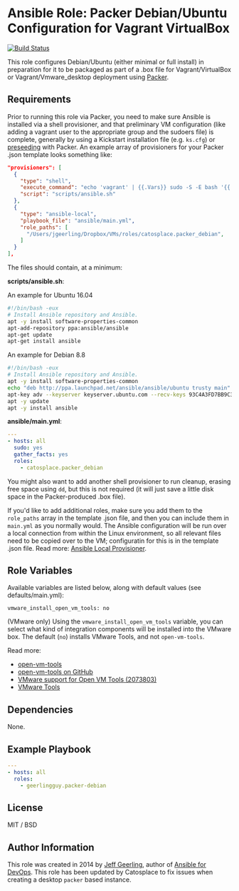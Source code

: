 # Ansible Role: Packer Debian/Ubuntu Configuration for Vagrant VirtualBox

[![Build Status](https://travis-ci.org/catosplace/ansible-role-packer-debian.svg?branch=master)](https://travis-ci.org/catosplace/ansible-role-packer-debian)

This role configures Debian/Ubuntu (either minimal or full install) in preparation for it to be packaged as part of a .box file for Vagrant/VirtualBox or Vagrant/Vmware_desktop deployment using [Packer](http://www.packer.io/).

## Requirements

Prior to running this role via Packer, you need to make sure Ansible is installed via a shell provisioner, and that preliminary VM configuration (like adding a vagrant user to the appropriate group and the sudoers file) is complete, generally by using a Kickstart installation file (e.g. `ks.cfg`) or [preseeding](https://help.ubuntu.com/lts/installation-guide/s390x/apbs02.html) with Packer. An example array of provisioners for your Packer .json template looks something like:

```json
"provisioners": [
  {
    "type": "shell",
    "execute_command": "echo 'vagrant' | {{.Vars}} sudo -S -E bash '{{.Path}}'",
    "script": "scripts/ansible.sh"
  },
  {
    "type": "ansible-local",
    "playbook_file": "ansible/main.yml",
    "role_paths": [
      "/Users/jgeerling/Dropbox/VMs/roles/catosplace.packer_debian",
    ]
  }
],
```

The files should contain, at a minimum:

**scripts/ansible.sh**:

An example for Ubuntu 16.04

```bash
#!/bin/bash -eux
# Install Ansible repository and Ansible.
apt -y install software-properties-common
apt-add-repository ppa:ansible/ansible
apt-get update
apt-get install ansible
```

An example for Debian 8.8

```bash
#!/bin/bash -eux
# Install Ansible repository and Ansible.
apt -y install software-properties-common
echo "deb http://ppa.launchpad.net/ansible/ansible/ubuntu trusty main" | tee -a /etc/apt/sources.list
apt-key adv --keyserver keyserver.ubuntu.com --recv-keys 93C4A3FD7BB9C367
apt -y update
apt -y install ansible
```

**ansible/main.yml**:

```yaml
---
- hosts: all
  sudo: yes
  gather_facts: yes
  roles:
    - catosplace.packer_debian
```

You might also want to add another shell provisioner to run cleanup, erasing free space using `dd`, but this is not required (it will just save a little disk space in the Packer-produced .box file).

If you'd like to add additional roles, make sure you add them to the `role_paths` array in the template .json file, and then you can include them in `main.yml` as you normally would. The Ansible configuration will be run over a local connection from within the Linux environment, so all relevant files need to be copied over to the VM; configuratin for this is in the template .json file. Read more: [Ansible Local Provisioner](http://www.packer.io/docs/provisioners/ansible-local.html).

## Role Variables

Available variables are listed below, along with default values (see defaults/main.yml):

    vmware_install_open_vm_tools: no

(VMware only) Using the `vmware_install_open_vm_tools` variable, you can select what kind of integration components will be installed into the VMware box. The default (`no`) installs VMware Tools, and not `open-vm-tools`.

Read more:

  - [open-vm-tools](https://sourceforge.net/projects/open-vm-tools/)
  - [open-vm-tools on GitHub](https://github.com/vmware/open-vm-tools)
  - [VMware support for Open VM Tools (2073803)](https://kb.vmware.com/selfservice/microsites/search.do?language=en_US&cmd=displayKC&externalId=2073803)
  - [VMware Tools](https://kb.vmware.com/selfservice/search.do?cmd=displayKC&docType=kc&docTypeID=DT_KB_1_1&externalId=340)

## Dependencies

None.

## Example Playbook

```yaml
---
- hosts: all
  roles:
    - geerlingguy.packer-debian
```

## License

MIT / BSD

## Author Information

This role was created in 2014 by [Jeff Geerling](https://www.jeffgeerling.com/), author of [Ansible for DevOps](https://www.ansiblefordevops.com/).
This role has been updated by Catosplace to fix issues when creating a desktop
`packer` based instance.

